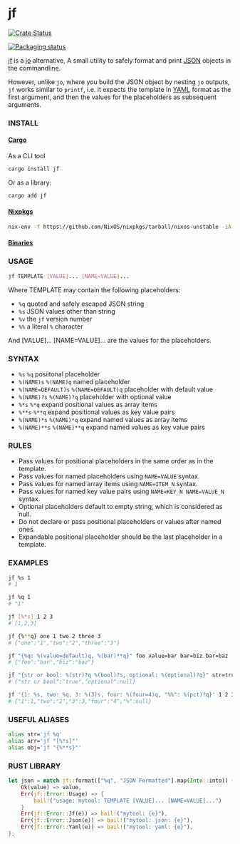 # jf

[![Crate Status](https://img.shields.io/crates/v/jf.svg)](https://crates.io/crates/jf)

[![Packaging status][repos]][repology]

[jf][jf] is a [jo][jo] alternative, A small utility to safely format and print [JSON][json] objects in the commandline.

However, unlike `jo`, where you build the JSON object by nesting `jo` outputs,
`jf` works similar to `printf`, i.e. it expects the template in [YAML][yaml] format as the first argument, and then the values for the placeholders as subsequent arguments.

### INSTALL

#### [Cargo][cargo]

As a CLI tool

```bash
cargo install jf
```

Or as a library:

```bash
cargo add jf
```

#### [Nixpkgs][nixpkgs]

```bash
nix-env -f https://github.com/NixOS/nixpkgs/tarball/nixos-unstable -iA jf
```

#### [Binaries][bins]

### USAGE

```bash
jf TEMPLATE [VALUE]... [NAME=VALUE]...
```

Where TEMPLATE may contain the following placeholders:

- `%q` quoted and safely escaped JSON string
- `%s` JSON values other than string
- `%v` the `jf` version number
- `%%` a literal `%` character

And [VALUE]... [NAME=VALUE]... are the values for the placeholders.

### SYNTAX

- `%s` `%q` posiitonal placeholder
- `%(NAME)s` `%(NAME)q` named placeholder
- `%(NAME=DEFAULT)s` `%(NAME=DEFAULT)q` placeholder with default value
- `%(NAME)?s` `%(NAME)?q` placeholder with optional value
- `%*s` `%*q` expand positional values as array items
- `%**s` `%**q` expand positional values as key value pairs
- `%(NAME)*s` `%(NAME)*q` expand named values as array items
- `%(NAME)**s` `%(NAME)**q` expand named values as key value pairs

### RULES

- Pass values for positional placeholders in the same order as in the template.
- Pass values for named placeholders using `NAME=VALUE` syntax.
- Pass values for named array items using `NAME=ITEM_N` syntax.
- Pass values for named key value pairs using `NAME=KEY_N NAME=VALUE_N` syntax.
- Optional placeholders default to empty string, which is considered as null.
- Do not declare or pass positional placeholders or values after named ones.
- Expandable positional placeholder should be the last placeholder in a template.

### EXAMPLES

```bash
jf %s 1
# 1

jf %q 1
# "1"

jf [%*s] 1 2 3
# [1,2,3]

jf {%**q} one 1 two 2 three 3
# {"one":"1","two":"2","three":"3"}

jf "{%q: %(value=default)q, %(bar)**q}" foo value=bar bar=biz bar=baz
# {"foo":"bar","biz":"baz"}

jf "{str or bool: %(str)?q %(bool)?s, optional: %(optional)?q}" str=true
# {"str or bool":"true","optional":null}

jf '{1: %s, two: %q, 3: %(3)s, four: %(four=4)q, "%%": %(pct)?q}' 1 2 3=3
# {"1":1,"two":"2","3":3,"four":"4","%":null}
```

### USEFUL ALIASES

```bash
alias str='jf %q'
alias arr='jf "[%*s]"'
alias obj='jf "{%**s}"'
```

### RUST LIBRARY

```rust
let json = match jf::format(["%q", "JSON Formatted"].map(Into::into)) {
    Ok(value) => value,
    Err(jf::Error::Usage) => {
        bail!("usage: mytool: TEMPLATE [VALUE]... [NAME=VALUE]...")
    }
    Err(jf::Error::Jf(e)) => bail!("mytool: {e}"),
    Err(jf::Error::Json(e)) => bail!("mytool: json: {e}"),
    Err(jf::Error::Yaml(e)) => bail!("mytool: yaml: {e}"),
};
```

[jf]: https://github.com/sayanarijit/jf
[jo]: https://github.com/jpmens/jo
[yaml]: https://yaml.org
[json]: https://json.org
[bins]: https://github.com/sayanarijit/jf/releases/latest
[cargo]: https://crates.io/crates/jf
[nixpkgs]: https://github.com/NixOS/nixpkgs/blob/nixos-unstable/pkgs/development/tools/jf/default.nix
[repology]: https://repology.org/project/jf/versions
[repos]: https://repology.org/badge/vertical-allrepos/jf.svg
